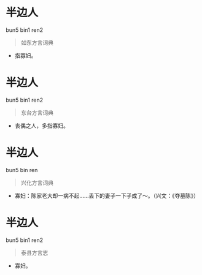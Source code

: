 # 半边人
bun5 bin1 ren2
> 如东方言词典
- 指寡妇。

# 半边人
bun5 bin1 ren2
> 东台方言词典
- 丧偶之人，多指寡妇。

# 半边人
bun5 bin ren
> 兴化方言词典
- 寡妇：陈家老大却一病不起……丢下的妻子一下子成了～。（兴文：《夺墓陈》）

# 半边人
bun5 bin1 ren2
> 泰县方言志
- 寡妇。
